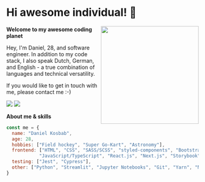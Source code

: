<h1>Hi awesome individual! 👋</h1>
<img align="right" src="https://avatars.githubusercontent.com/u/37500616?v=4" width="256" />
<p><b>Welcome to my awesome coding planet</b></p>
<p>Hey, I'm Daniel, 28, and software engineer. In addition to my code stack, I also speak Dutch, German, and English - a true combination of languages and technical versatility.</p>
<p>If you would like to get in touch with me, please contact me :-)</p>
<p>
  <a href="https://www.danielkosbab.com"><img src="https://img.shields.io/badge/website-000000?style=for-the-badge&logo=About.me&logoColor=white" /></a>
  <a href="https://www.linkedin.com/in/danielkosbab/"><img src="https://img.shields.io/badge/LinkedIn-0077B5?style=for-the-badge&logo=linkedin&logoColor=white" /></a>
</p>

<p><b>About me & skills</b></p>

```js
const me = {
  name: "Daniel Kosbab",
  age: 28,
  hobbies: ["Field hockey", "Super Go-Kart", "Astronomy"],
  frontend: ["HTML", "CSS", "SASS/SCSS", "styled-components", "Bootstrap", "Tailwind CSS",
            "JavaScript/TypeScript", "React.js", "Next.js", "Storybook", "A11y"],
  testing: ["Jest", "Cypress"],
  other: ["Python", "Streamlit", "Jupyter Notebooks", "Git", "Yarn", "NPM", "Vercel", "Heroku"]
}
```
